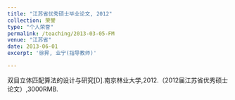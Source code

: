 ```yaml
---
title: "江苏省优秀硕士毕业论文, 2012"
collection: 荣誉
type: "个人荣誉"
permalink: /teaching/2013-03-05-FM
venue: "江苏省"
date: 2013-06-01
excerpt: '徐昇, 业宁(指导教师)'

---
```


双目立体匹配算法的设计与研究[D].南京林业大学,2012.（2012届江苏省优秀硕士论文）,3000RMB.







